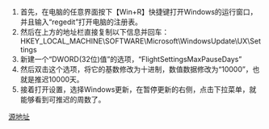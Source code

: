 1. 首先，在电脑的任意界面按下【Win+R】快捷键打开Windows的运行窗口，并且输入“regedit”打开电脑的注册表。
2. 然后在上方的地址栏直接复制以下信息并回车：HKEY_LOCAL_MACHINE\SOFTWARE\Microsoft\WindowsUpdate\UX\Settings
3. 新建一个“DWORD(32位)值”的选项，“FlightSettingsMaxPauseDays”
4. 然后双击这个选项，将它的基数修改为十进制，数值数据修改为“10000”，也就是推迟10000天。
5. 接着打开设置，选择Windows更新，在暂停更新的右侧，点击下拉菜单，就能够看到可推迟的周数了。


[源地址](https://mp.weixin.qq.com/s/_-KkUyMIL-6dM0x_7p-dfQ)